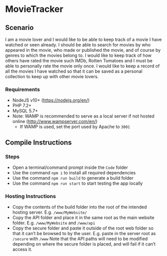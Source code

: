 # MovieTracker

## Scenario

I am a movie lover and I would like to be able to keep track of a movie I have watched or seen already. I should be able to search for movies by who appeared in the movie, who made or published the movie, and of course by genres to which the movies belong to. I would like to keep track of how others have rated the movie such IMDb, Rotten Tomatoes and I must be able to personally rate the movie only once. I would like to keep a record of all the movies I have watched so that it can be saved as a personal collection to keep up with other movie lovers. 


### Requirements
-	NodeJS v10+ (https://nodejs.org/en/)
-	PHP 7.2+ 
-	MySQL 5.7+
-	Note: WAMP is recommended to serve as a local server if not hosted online (http://www.wampserver.com/en/)
    -   If WAMP is used, set the port used by Apache to `3001`


## Compile Instructions

### Steps
-	Open a terminal/command prompt inside the `Code` folder
-   Use the command `npm i` to install all required dependencies
-	Use the command `npm run build` to generate a build folder
-	Use the command `npm run start` to start testing the app locally

### Hosting Instructions

-	Copy the contents of the build folder into the root of the intended hosting server. E.g. `/www/MyWebsite/`
-	Copy the API folder and place it in the same root as the main website folder. E.g. `/www/MyWebsite` and `/www/api`
-	Copy the secure folder and paste it outside of the root web folder so that it can’t be browsed to by the user.  E.g. paste in the server root as `/secure` with `/www`
Note that the API paths will need to be modified depending on where the secure folder is placed, and will fail if it can’t access it.

